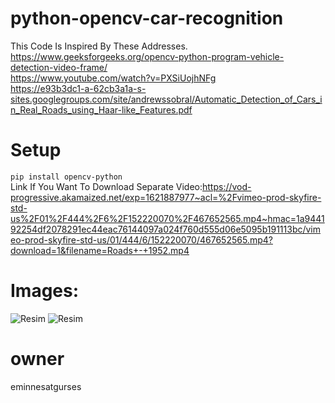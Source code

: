 # python-opencv-car-recognition
This Code Is Inspired By These Addresses.<br>
https://www.geeksforgeeks.org/opencv-python-program-vehicle-detection-video-frame/<br>
https://www.youtube.com/watch?v=PXSiUojhNFg<br>
https://e93b3dc1-a-62cb3a1a-s-sites.googlegroups.com/site/andrewssobral/Automatic_Detection_of_Cars_in_Real_Roads_using_Haar-like_Features.pdf<br>
# Setup
```pip install opencv-python```<br>
Link If You Want To Download Separate Video:https://vod-progressive.akamaized.net/exp=1621887977~acl=%2Fvimeo-prod-skyfire-std-us%2F01%2F444%2F6%2F152220070%2F467652565.mp4~hmac=1a944192254df2078291ec44eac76144097a024f760d555d06e5095b191113bc/vimeo-prod-skyfire-std-us/01/444/6/152220070/467652565.mp4?download=1&filename=Roads+-+1952.mp4<br>
# Images:
![Resim](img/1.png)
![Resim](img/2.PNG)
# owner
eminnesatgurses
